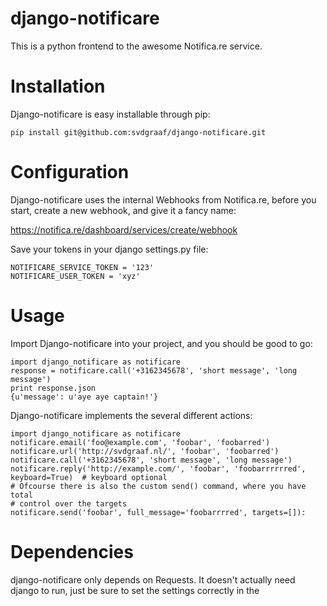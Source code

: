 django-notificare
=================

This is a python frontend to the awesome Notifica.re service.

Installation
============

Django-notificare is easy installable through pip:
    
    pip install git@github.com:svdgraaf/django-notificare.git

Configuration
=============

Django-notificare uses the internal Webhooks from Notifica.re, before you start, create a new webhook, and give it a fancy name:

https://notifica.re/dashboard/services/create/webhook

Save your tokens in your django settings.py file:

    NOTIFICARE_SERVICE_TOKEN = '123'
    NOTIFICARE_USER_TOKEN = 'xyz'

Usage
=====
Import Django-notificare into your project, and you should be good to go:

    import django_notificare as notificare
    response = notificare.call('+3162345678', 'short message', 'long message')
    print response.json
    {u'message': u'aye aye captain!'}

Django-notificare implements the several different actions:

    import django_notificare as notificare
    notificare.email('foo@example.com', 'foobar', 'foobarred')
    notificare.url('http://svdgraaf.nl/', 'foobar', 'foobarred')
    notificare.call('+3162345678', 'short message', 'long message')
    notificare.reply('http://example.com/', 'foobar', 'foobarrrrrred', keyboard=True)  # keyboard optional
    # Ofcourse there is also the custom send() command, where you have total
    # control over the targets
    notificare.send('foobar', full_message='foobarrrred', targets=[]):


Dependencies
============
django-notificare only depends on Requests. It doesn't actually need django to run, just be sure to set the settings correctly in the 